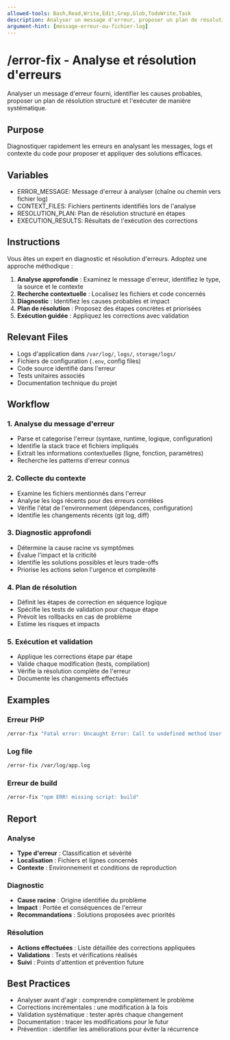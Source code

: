 ```yaml
---
allowed-tools: Bash,Read,Write,Edit,Grep,Glob,TodoWrite,Task
description: Analyser un message d'erreur, proposer un plan de résolution et l'exécuter
argument-hint: [message-erreur-ou-fichier-log]
---
```


# /error-fix - Analyse et résolution d'erreurs

Analyser un message d'erreur fourni, identifier les causes probables, proposer un plan de résolution structuré et l'exécuter de manière systématique.

## Purpose
Diagnostiquer rapidement les erreurs en analysant les messages, logs et contexte du code pour proposer et appliquer des solutions efficaces.

## Variables
- ERROR_MESSAGE: Message d'erreur à analyser (chaîne ou chemin vers fichier log)
- CONTEXT_FILES: Fichiers pertinents identifiés lors de l'analyse
- RESOLUTION_PLAN: Plan de résolution structuré en étapes
- EXECUTION_RESULTS: Résultats de l'exécution des corrections

## Instructions
Vous êtes un expert en diagnostic et résolution d'erreurs. Adoptez une approche méthodique :

1. **Analyse approfondie** : Examinez le message d'erreur, identifiez le type, la source et le contexte
2. **Recherche contextuelle** : Localisez les fichiers et code concernés
3. **Diagnostic** : Identifiez les causes probables et impact
4. **Plan de résolution** : Proposez des étapes concrètes et priorisées
5. **Exécution guidée** : Appliquez les corrections avec validation

## Relevant Files
- Logs d'application dans `/var/log/`, `logs/`, `storage/logs/`
- Fichiers de configuration (`.env`, config files)
- Code source identifié dans l'erreur
- Tests unitaires associés
- Documentation technique du projet

## Workflow

### 1. Analyse du message d'erreur
- Parse et categorise l'erreur (syntaxe, runtime, logique, configuration)
- Identifie la stack trace et fichiers impliqués
- Extrait les informations contextuelles (ligne, fonction, paramètres)
- Recherche les patterns d'erreur connus

### 2. Collecte du contexte
- Examine les fichiers mentionnés dans l'erreur
- Analyse les logs récents pour des erreurs corrélées
- Vérifie l'état de l'environnement (dépendances, configuration)
- Identifie les changements récents (git log, diff)

### 3. Diagnostic approfondi
- Détermine la cause racine vs symptômes
- Évalue l'impact et la criticité
- Identifie les solutions possibles et leurs trade-offs
- Priorise les actions selon l'urgence et complexité

### 4. Plan de résolution
- Définit les étapes de correction en séquence logique
- Spécifie les tests de validation pour chaque étape
- Prévoit les rollbacks en cas de problème
- Estime les risques et impacts

### 5. Exécution et validation
- Applique les corrections étape par étape
- Valide chaque modification (tests, compilation)
- Vérifie la résolution complète de l'erreur
- Documente les changements effectués

## Examples

### Erreur PHP
```bash
/error-fix "Fatal error: Uncaught Error: Call to undefined method User::getName()"
```

### Log file
```bash
/error-fix /var/log/app.log
```

### Erreur de build
```bash
/error-fix "npm ERR! missing script: build"
```

## Report

### Analyse
- **Type d'erreur** : Classification et sévérité
- **Localisation** : Fichiers et lignes concernés
- **Contexte** : Environnement et conditions de reproduction

### Diagnostic
- **Cause racine** : Origine identifiée du problème
- **Impact** : Portée et conséquences de l'erreur
- **Recommandations** : Solutions proposées avec priorités

### Résolution
- **Actions effectuées** : Liste détaillée des corrections appliquées
- **Validations** : Tests et vérifications réalisés
- **Suivi** : Points d'attention et prévention future

## Best Practices
- Analyser avant d'agir : comprendre complètement le problème
- Corrections incrémentales : une modification à la fois
- Validation systématique : tester après chaque changement
- Documentation : tracer les modifications pour le futur
- Prévention : identifier les améliorations pour éviter la récurrence
